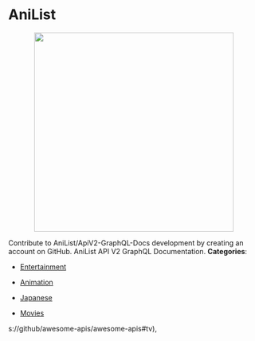 # AniList

<p align="center">
    <img width="400" src="https://raw.githubusercontent.com/awesome-apis/awesome-apis/apis/anilist/logo_256x256.png" />
</p>


Contribute to AniList/ApiV2-GraphQL-Docs development by creating an account on GitHub. AniList API V2 GraphQL Documentation.
**Categories**:

- [Entertainment](https://github/awesome-apis/awesome-apis#entertainment)

- [Animation](https://github/awesome-apis/awesome-apis#animation)

- [Japanese](https://github/awesome-apis/awesome-apis#japanese)

- [Movies](https://github/awesome-apis/awesome-apis#movies)



s://github/awesome-apis/awesome-apis#tv),


